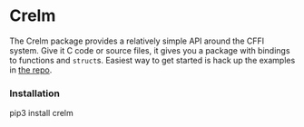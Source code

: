 # Crelm
The Crelm package provides a relatively simple API around the CFFI system. Give it C code or source files, it gives you a package with bindings to functions and `struct`s. Easiest way to get started is hack up the examples in [the repo](https://github.com/wideopensource/crelm/tree/main/examples).

### Installation

pip3 install crelm

